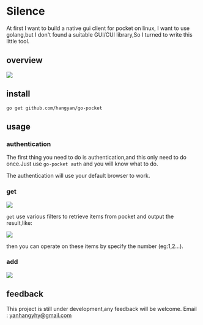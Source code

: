# Silence

At first I want to build a native gui client for pocket on linux, I want to use
golang,but I don't found a suitable GUI/CUI library,So I turned to write this little
tool.

## overview
![](https://raw.github.com/hangyan/silence/master/images/usage.png)




## install

`go get github.com/hangyan/go-pocket`

## usage

### authentication

The first thing you need to do is authentication,and this only need to do
once.Just use `go-pocket auth` and you will know what to do.

The authentication will use your default browser to work.

### get

![](https://raw.github.com/hangyan/silence/master/images/get-help.png)

`get` use various filters to retrieve items from pocket and output the result,like:

![](https://raw.github.com/hangyan/silence/master/images/get.png)


then you can operate on these items by specify the number (eg:1,2...).

### add


![](https://raw.github.com/hangyan/silence/master/images/add.png)


## feedback
This project is still under development,any feedback will be welcome.
Email : [yanhangyhy@gmail.com](mailto:yanhangyhy@gmail.com)
